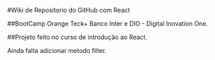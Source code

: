 #Wiki de Repositorio do GitHub com React


##BootCamp Orange Teck+ Banco Inter e DIO - Digital Inovation One.

##Projeto feito no curso de introdução ao React.

Ainda falta adicionar metodo filter.
